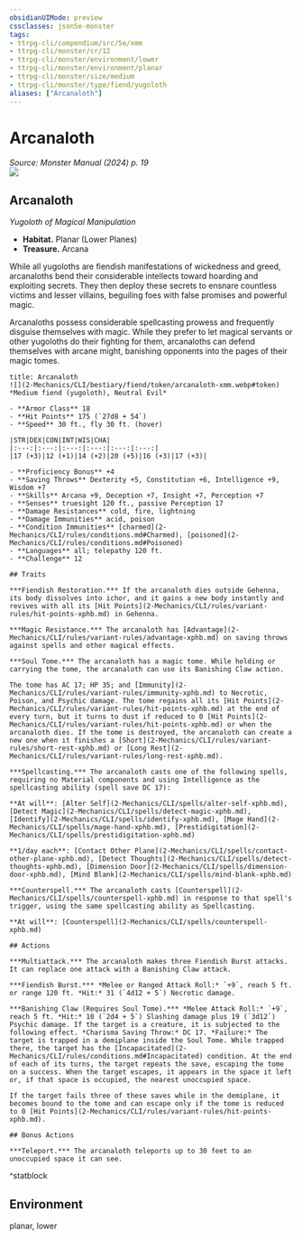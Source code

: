 ```yaml
---
obsidianUIMode: preview
cssclasses: json5e-monster
tags:
- ttrpg-cli/compendium/src/5e/xmm
- ttrpg-cli/monster/cr/12
- ttrpg-cli/monster/environment/lower
- ttrpg-cli/monster/environment/planar
- ttrpg-cli/monster/size/medium
- ttrpg-cli/monster/type/fiend/yugoloth
aliases: ["Arcanaloth"]
---
```

# Arcanaloth
*Source: Monster Manual (2024) p. 19*  
![](2-Mechanics/CLI/bestiary/fiend/img/arcanaloth.webp#right)

## Arcanaloth

*Yugoloth of Magical Manipulation*

- **Habitat.** Planar (Lower Planes)  
- **Treasure.** Arcana  

While all yugoloths are fiendish manifestations of wickedness and greed, arcanaloths bend their considerable intellects toward hoarding and exploiting secrets. They then deploy these secrets to ensnare countless victims and lesser villains, beguiling foes with false promises and powerful magic.

Arcanaloths possess considerable spellcasting prowess and frequently disguise themselves with magic. While they prefer to let magical servants or other yugoloths do their fighting for them, arcanaloths can defend themselves with arcane might, banishing opponents into the pages of their magic tomes.

```ad-statblock
title: Arcanaloth
![](2-Mechanics/CLI/bestiary/fiend/token/arcanaloth-xmm.webp#token)
*Medium fiend (yugoloth), Neutral Evil*

- **Armor Class** 18 
- **Hit Points** 175 (`27d8 + 54`) 
- **Speed** 30 ft., fly 30 ft. (hover)

|STR|DEX|CON|INT|WIS|CHA|
|:---:|:---:|:---:|:---:|:---:|:---:|
|17 (+3)|12 (+1)|14 (+2)|20 (+5)|16 (+3)|17 (+3)|

- **Proficiency Bonus** +4
- **Saving Throws** Dexterity +5, Constitution +6, Intelligence +9, Wisdom +7
- **Skills** Arcana +9, Deception +7, Insight +7, Perception +7
- **Senses** truesight 120 ft., passive Perception 17
- **Damage Resistances** cold, fire, lightning
- **Damage Immunities** acid, poison
- **Condition Immunities** [charmed](2-Mechanics/CLI/rules/conditions.md#Charmed), [poisoned](2-Mechanics/CLI/rules/conditions.md#Poisoned)
- **Languages** all; telepathy 120 ft.
- **Challenge** 12

## Traits

***Fiendish Restoration.*** If the arcanaloth dies outside Gehenna, its body dissolves into ichor, and it gains a new body instantly and revives with all its [Hit Points](2-Mechanics/CLI/rules/variant-rules/hit-points-xphb.md) in Gehenna.

***Magic Resistance.*** The arcanaloth has [Advantage](2-Mechanics/CLI/rules/variant-rules/advantage-xphb.md) on saving throws against spells and other magical effects.

***Soul Tome.*** The arcanaloth has a magic tome. While holding or carrying the tome, the arcanaloth can use its Banishing Claw action.

The tome has AC 17; HP 35; and [Immunity](2-Mechanics/CLI/rules/variant-rules/immunity-xphb.md) to Necrotic, Poison, and Psychic damage. The tome regains all its [Hit Points](2-Mechanics/CLI/rules/variant-rules/hit-points-xphb.md) at the end of every turn, but it turns to dust if reduced to 0 [Hit Points](2-Mechanics/CLI/rules/variant-rules/hit-points-xphb.md) or when the arcanaloth dies. If the tome is destroyed, the arcanaloth can create a new one when it finishes a [Short](2-Mechanics/CLI/rules/variant-rules/short-rest-xphb.md) or [Long Rest](2-Mechanics/CLI/rules/variant-rules/long-rest-xphb.md).

***Spellcasting.*** The arcanaloth casts one of the following spells, requiring no Material components and using Intelligence as the spellcasting ability (spell save DC 17):

**At will**: [Alter Self](2-Mechanics/CLI/spells/alter-self-xphb.md), [Detect Magic](2-Mechanics/CLI/spells/detect-magic-xphb.md), [Identify](2-Mechanics/CLI/spells/identify-xphb.md), [Mage Hand](2-Mechanics/CLI/spells/mage-hand-xphb.md), [Prestidigitation](2-Mechanics/CLI/spells/prestidigitation-xphb.md)

**1/day each**: [Contact Other Plane](2-Mechanics/CLI/spells/contact-other-plane-xphb.md), [Detect Thoughts](2-Mechanics/CLI/spells/detect-thoughts-xphb.md), [Dimension Door](2-Mechanics/CLI/spells/dimension-door-xphb.md), [Mind Blank](2-Mechanics/CLI/spells/mind-blank-xphb.md)

***Counterspell.*** The arcanaloth casts [Counterspell](2-Mechanics/CLI/spells/counterspell-xphb.md) in response to that spell's trigger, using the same spellcasting ability as Spellcasting.

**At will**: [Counterspell](2-Mechanics/CLI/spells/counterspell-xphb.md)

## Actions

***Multiattack.*** The arcanaloth makes three Fiendish Burst attacks. It can replace one attack with a Banishing Claw attack.

***Fiendish Burst.*** *Melee or Ranged Attack Roll:* `+9`, reach 5 ft. or range 120 ft. *Hit:* 31 (`4d12 + 5`) Necrotic damage.

***Banishing Claw (Requires Soul Tome).*** *Melee Attack Roll:* `+9`, reach 5 ft. *Hit:* 10 (`2d4 + 5`) Slashing damage plus 19 (`3d12`) Psychic damage. If the target is a creature, it is subjected to the following effect. *Charisma Saving Throw:* DC 17. *Failure:* The target is trapped in a demiplane inside the Soul Tome. While trapped there, the target has the [Incapacitated](2-Mechanics/CLI/rules/conditions.md#Incapacitated) condition. At the end of each of its turns, the target repeats the save, escaping the tome on a success. When the target escapes, it appears in the space it left or, if that space is occupied, the nearest unoccupied space.

If the target fails three of these saves while in the demiplane, it becomes bound to the tome and can escape only if the tome is reduced to 0 [Hit Points](2-Mechanics/CLI/rules/variant-rules/hit-points-xphb.md).

## Bonus Actions

***Teleport.*** The arcanaloth teleports up to 30 feet to an unoccupied space it can see.
```
^statblock

## Environment

planar, lower
